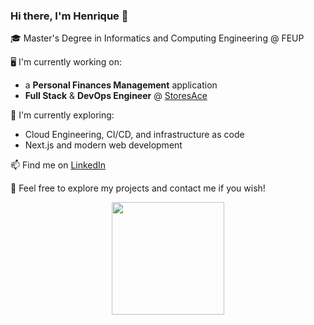 ### Hi there, I'm Henrique 👋

🎓 Master's Degree in Informatics and Computing Engineering @ FEUP

🖥 I'm currently working on:
- a **Personal Finances Management** application
- **Full Stack** & **DevOps Engineer** @ [StoresAce](https://www.storesace.com/)

🌱 I'm currently exploring:
- Cloud Engineering, CI/CD, and infrastructure as code
- Next.js and modern web development

📫 Find me on [LinkedIn](https://www.linkedin.com/in/hrn2001/)

🚀 Feel free to explore my projects and contact me if you wish!

<p align='center'>  
  <img src="https://github-readme-stats-sigma-five.vercel.app/api?username=Rikenunes8&count_private=true&show_icons=true" height="180" />
</p>
